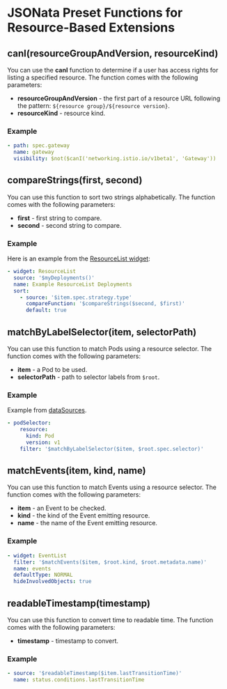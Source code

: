 # JSONata Preset Functions for Resource-Based Extensions

## canI(resourceGroupAndVersion, resourceKind)

You can use the **canI** function to determine if a user has access rights for listing a specified resource. The function comes with the following parameters:

- **resourceGroupAndVersion** - the first part of a resource URL following the pattern: `${resource group}/${resource version}`.
- **resourceKind** - resource kind.

### Example

```yaml
- path: spec.gateway
  name: gateway
  visibility: $not($canI('networking.istio.io/v1beta1', 'Gateway'))
```

## compareStrings(first, second)

You can use this function to sort two strings alphabetically. The function comes with the following parameters:

- **first** - first string to compare.
- **second** - second string to compare.

### Example

Here is an example from the [ResourceList widget](./50-list-and-details-widgets.md#resourcelist):

```yaml
- widget: ResourceList
  source: '$myDeployments()'
  name: Example ResourceList Deployments
  sort:
    - source: '$item.spec.strategy.type'
      compareFunction: '$compareStrings($second, $first)'
      default: true
```

## matchByLabelSelector(item, selectorPath)

You can use this function to match Pods using a resource selector. The function comes with the following parameters:

- **item** - a Pod to be used.
- **selectorPath** - path to selector labels from `$root`.

### Example

Example from [dataSources](datasources-section.md).

```yaml
- podSelector:
    resource:
      kind: Pod
      version: v1
    filter: '$matchByLabelSelector($item, $root.spec.selector)'
```

## matchEvents(item, kind, name)

You can use this function to match Events using a resource selector. The function comes with the following parameters:

- **item** - an Event to be checked.
- **kind** - the kind of the Event emitting resource.
- **name** - the name of the Event emitting resource.

### Example

```yaml
- widget: EventList
  filter: '$matchEvents($item, $root.kind, $root.metadata.name)'
  name: events
  defaultType: NORMAL
  hideInvolvedObjects: true
```

## readableTimestamp(timestamp)

You can use this function to convert time to readable time. The function comes with the following parameters:

- **timestamp** - timestamp to convert.

### Example

```yaml
- source: '$readableTimestamp($item.lastTransitionTime)'
  name: status.conditions.lastTransitionTime
```
